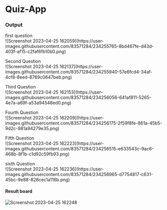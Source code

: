 <h1>Quiz-App</h1>


<h3>Output</h3>

<p>first question<br/>![Screenshot 2023-04-25 162059](https://user-images.githubusercontent.com/83571284/234255765-8bd467fe-d43d-403f-af15-c2faf6fb10b0.png)</p>

<p>Second Question<br/>![Screenshot 2023-04-25 162137](https://user-images.githubusercontent.com/83571284/234255940-57e6fcd4-34af-4cf8-8eed-8769c0647beb.png)</p>

<p>Third Question</br>![Screenshot 2023-04-25 162153](https://user-images.githubusercontent.com/83571284/234256056-641af811-5265-4e7a-a69f-a53a94548ed0.png)
</p>

<p>Fourth Question</br>![Screenshot 2023-04-25 162209](https://user-images.githubusercontent.com/83571284/234256175-2f59f8fe-861a-45b5-9d2c-981a94279e35.png)</p>

<p>Fifth Question</br>![Screenshot 2023-04-25 162223](https://user-images.githubusercontent.com/83571284/234256515-e633543c-9ac6-468b-8f1b-c1d92c59fb93.png)</p>

<p> sixth Question</br>![Screenshot 2023-04-25 162236](https://user-images.githubusercontent.com/83571284/234256965-d7754817-c631-45bc-9e88-828cec1a116b.png)</p>

<h4>Result board</h4>

![Screenshot 2023-04-25 162248](https://user-images.githubusercontent.com/83571284/234257134-ac2841be-8ef5-43a4-956d-f5102e00020f.png)
